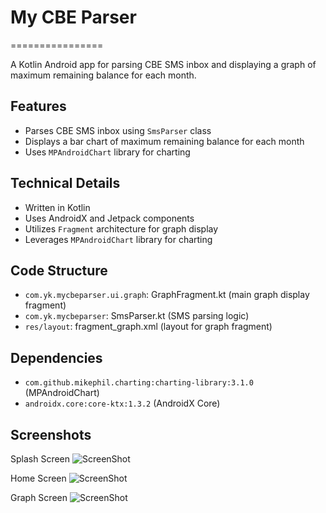 # My CBE Parser
================

A Kotlin Android app for parsing CBE SMS inbox and displaying a graph of maximum remaining balance for each month.

## Features

* Parses CBE SMS inbox using `SmsParser` class
* Displays a bar chart of maximum remaining balance for each month
* Uses `MPAndroidChart` library for charting


## Technical Details

* Written in Kotlin
* Uses AndroidX and Jetpack components
* Utilizes `Fragment` architecture for graph display
* Leverages `MPAndroidChart` library for charting

## Code Structure

* `com.yk.mycbeparser.ui.graph`: GraphFragment.kt (main graph display fragment)
* `com.yk.mycbeparser`: SmsParser.kt (SMS parsing logic)
* `res/layout`: fragment_graph.xml (layout for graph fragment)

## Dependencies

* `com.github.mikephil.charting:charting-library:3.1.0` (MPAndroidChart)
* `androidx.core:core-ktx:1.3.2` (AndroidX Core)

## Screenshots

Splash Screen
![ScreenShot](/screenshots/splash_screen.jpg)

Home Screen
![ScreenShot](/screenshots/home.jpg)

Graph Screen
![ScreenShot](/screenshots/graph.jpg)
